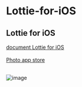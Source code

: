 # Lottie-for-iOS
## Lottie for iOS

[document Lottie for iOS](https://airbnb.io/lottie/#/ios?id=installing-lottie) <br><br>
[Photo app store](https://lottiefiles.com/) <br><br>

![image](https://github.com/Experimenters1/Lottie-for-iOS/assets/64000769/d3e3d97f-89ea-4401-9713-f96d965aa668) <br>
